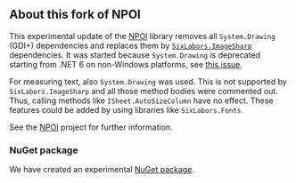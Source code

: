 ## About this fork of NPOI

This experimental update of the [NPOI](https://github.com/nissl-lab/npoi) library removes all `System.Drawing` (GDI+) dependencies and replaces them by [`SixLabors.ImageSharp`](https://github.com/SixLabors/ImageSharp) dependencies. It was started because `System.Drawing` is deprecated starting from .NET 6 on non-Windows platforms, see [this issue](https://github.com/nissl-lab/npoi/issues/656).

For measuring text, also `System.Drawing` was used. This is not supported by `SixLabors.ImageSharp` and all those method bodies were commented out. Thus, calling methods like `ISheet.AutoSizeColumn` have no effect. These features could be added by using libraries like `SixLabors.Fonts`.

See the [NPOI](https://github.com/nissl-lab/npoi) project for further information.

### NuGet package

We have created an experimental [NuGet package](https://www.nuget.org/packages/Xenoage.Experimental.NPOI.OOXML.Core.WithoutSystemDrawing).
